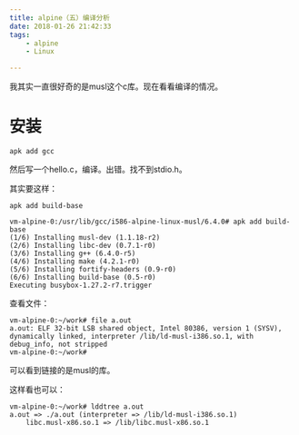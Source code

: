 ```yaml
---
title: alpine（五）编译分析
date: 2018-01-26 21:42:33
tags:	
	- alpine	
	- Linux

---
```




我其实一直很好奇的是musl这个c库。现在看看编译的情况。

# 安装

```
apk add gcc
```

然后写一个hello.c，编译。出错。找不到stdio.h。

其实要这样：

```
apk add build-base
```

```
vm-alpine-0:/usr/lib/gcc/i586-alpine-linux-musl/6.4.0# apk add build-base
(1/6) Installing musl-dev (1.1.18-r2)
(2/6) Installing libc-dev (0.7.1-r0)
(3/6) Installing g++ (6.4.0-r5)
(4/6) Installing make (4.2.1-r0)
(5/6) Installing fortify-headers (0.9-r0)
(6/6) Installing build-base (0.5-r0)
Executing busybox-1.27.2-r7.trigger
```

查看文件：

```
vm-alpine-0:~/work# file a.out 
a.out: ELF 32-bit LSB shared object, Intel 80386, version 1 (SYSV), dynamically linked, interpreter /lib/ld-musl-i386.so.1, with debug_info, not stripped
vm-alpine-0:~/work# 
```

可以看到链接的是musl的库。

这样看也可以：

```
vm-alpine-0:~/work# lddtree a.out 
a.out => ./a.out (interpreter => /lib/ld-musl-i386.so.1)
    libc.musl-x86.so.1 => /lib/libc.musl-x86.so.1
```

